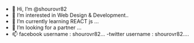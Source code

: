 - 👋 Hi, I’m @shourovr82
- 👀 I’m interested in Web Design & Development..
- 🌱 I’m currently learning REACT js ...
- 💞️ I’m looking for a partner ...
- 📫 facebook username : shourovr82...
-twitter username : shourovr82....

<!---
shourovr82/shourovr82 is a ✨ special ✨ repository because its `README.md` (this file) appears on your GitHub profile.
You can click the Preview link to take a look at your changes.
--->
